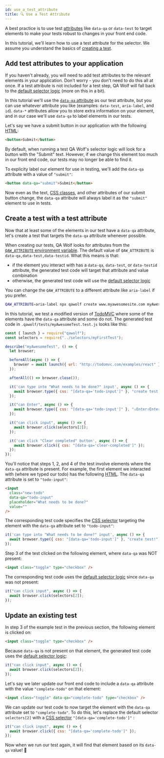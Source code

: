 ```yaml
---
id: use_a_test_attribute
title: 🔍 Use a Test Attribute
---
```


A best practice is to use test [attributes](https://developer.mozilla.org/en-US/docs/Web/HTML/Attributes) like `data-qa` or `data-test` to target elements to make your tests robust to changes in your front end code.

In this tutorial, we'll learn how to use a test attribute for the selector. We assume you understand the basics of [creating a test](create_a_test).

## Add test attributes to your application

If you haven't already, you will need to add test attributes to the relevant elements in your application. Don't worry - you don't need to do this all at once. If a test attribute is not included for a test step, QA Wolf will fall back to the [default selector logic](review_test_code#how-the-generated-selector-works) (more on this in a bit).

In this tutorial we'll use the [`data-qa` attribute](https://developer.mozilla.org/en-US/docs/Learn/HTML/Howto/Use_data_attributes) as our test attribute, but you can use whatever attribute you like (examples: `data-test`, `aria-label`, and `id`). `data-*` attributes allow you to store extra information on your element, and in our case we'll use `data-qa` to label elements in our tests.

Let's say we have a submit button in our application with the following [HTML](https://developer.mozilla.org/en-US/docs/Web/HTML):

```html
<button>Submit</button>
```

By default, when running a test QA Wolf's selector logic will look for a button with the "Submit" text. However, if we change this element too much in our front end code, our tests may no longer be able to find it.

To explicity label our element for use in testing, we'll add the `data-qa` attribute with a value of `"submit"`:

```html
<button data-qa="submit">Submit</button>
```

Now even as the text, [CSS classes](https://developer.mozilla.org/en-US/docs/Web/HTML/Global_attributes#attr-class), and other attributes of our submit button change, the `data-qa` attribute will always label it as the `"submit"` element to use in tests.

## Create a test with a test attribute

Now that at least some of the elements in our test have a `data-qa` attribute, let's create a test that targets the `data-qa` attribute whenever possible.

When creating our tests, QA Wolf looks for attributes from the [`QAW_ATTRIBUTE` environment variable](api#qaw_attribute). The default value of `QAW_ATTRIBUTE` is `data-qa,data-test,data-testid`. What this means is that:

- if the element you interact with has a `data-qa`, `data-test`, or `data-testid` attribute, the generated test code will target that attribute and value combination
- otherwise, the generated test code will use the [default selector logic](review_test_code#element-selectors)

You can change the `QAW_ATTRIBUTE` to a different attribute like `aria-label` if you prefer.

```bash
QAW_ATTRIBUTE=aria-label npx qawolf create www.myawesomesite.com myAwesomeTest
```

In this tutorial, we test a modified version of [TodoMVC](http://todomvc.com/examples/react) where some of the elements have the `data-qa` attribute and some do not. The generated test code in `.qawolf/tests/myAwesomeTest.test.js` looks like this:

```js
const { launch } = require("qawolf");
const selectors = require("../selectors/myFirstTest");

describe("myAwesomeTest", () => {
  let browser;

  beforeAll(async () => {
    browser = await launch({ url: "http://todomvc.com/examples/react" });
  });

  afterAll(() => browser.close());

  it('can type into "What needs to be done?" input', async () => {
    await browser.type({ css: "[data-qa='todo-input']" }, "create test!");
  });

  it("can Enter", async () => {
    await browser.type({ css: "[data-qa='todo-input']" }, "↓Enter↑Enter");
  });

  it("can click input", async () => {
    await browser.click(selectors[2]);
  });

  it('can click "Clear completed" button', async () => {
    await browser.click({ css: "[data-qa='clear-completed']" });
  });
});
```

You'll notice that steps 1, 2, and 4 of the test involve elements where the `data-qa` attribute is present. For example, the first element we interacted with (where we typed our todo) has the following [HTML](https://developer.mozilla.org/en-US/docs/Web/HTML). The `data-qa` attribute is set to `"todo-input"`:

```html
<input
  class="new-todo"
  data-qa="todo-input"
  placeholder="What needs to be done?"
  value=""
/>
```

The corresponding test code specifies the [CSS selector](api#interface-selector) targeting the element with the `data-qa` attribute set to `"todo-input"`:

```js
it('can type into "What needs to be done?" input', async () => {
  await browser.type({ css: "[data-qa='todo-input']" }, "create test!");
});
```

Step 3 of the test clicked on the following element, where `data-qa` was NOT present:

```html
<input class="toggle" type="checkbox" />
```

The corresponding test code uses the [default selector logic](review_test_code#element-selectors) since `data-qa` was not present:

```js
it("can click input", async () => {
  await browser.click(selectors[2]);
});
```

## Update an existing test

In step 3 of the example test in the previous section, the following element is clicked on:

```html
<input class="toggle" type="checkbox" />
```

Because `data-qa` is not present on that element, the generated test code uses the [default selector logic](review_test_code#element-selectors):

```js
it("can click input", async () => {
  await browser.click(selectors[2]);
});
```

Let's say we later update our front end code to include a `data-qa` attribute with the value `"complete-todo"` on that element:

```html
<input class="toggle" data-qa="complete-todo" type="checkbox" />
```

We can update our test code to now target the element with the `data-qa` attribute set to `"complete-todo"`. To do this, let's replace the default selector `selectors[2]` with a [CSS selector](https://developer.mozilla.org/en-US/docs/Web/CSS/CSS_Selectors) `"[data-qa='complete-todo']"`
:

```js
it("can click input", async () => {
  await browser.click({ css: "[data-qa='complete-todo']" });
});
```

Now when we run our test again, it will find that element based on its `data-qa` value! 🎉
